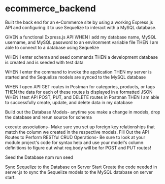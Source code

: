 # ecommerce_backend
Built the back end for an e-Commerce site by using a working Express.js API and configuring it to use Sequelize to interact with a MySQL database.

GIVEN a functional Express.js API
WHEN I add my database name, MySQL username, and MySQL password to an environment variable file
THEN I am able to connect to a database using Sequelize

WHEN I enter schema and seed commands
THEN a development database is created and is seeded with test data

WHEN I enter the command to invoke the application
THEN my server is started and the Sequelize models are synced to the MySQL database

WHEN I open API GET routes in Postman for categories, products, or tags
THEN the data for each of these routes is displayed in a formatted JSON
WHEN I test API POST, PUT, and DELETE routes in Postman
THEN I am able to successfully create, update, and delete data in my database

Build out the Database Models- anytime you make a change in models, drop the database and rerun source for schema

execute associations- Make sure you set up foreign key relationships that match the column we created in the respective models.
Fill Out the API Routes to Perform RESTful CRUD Operations- Be sure to look at your module project's code for syntax help and use your model's column definitions to figure out what req.body will be for POST and PUT routes!

Seed the Database
npm run seed

Sync Sequelize to the Database on Server Start
Create the code needed in server.js to sync the Sequelize models to the MySQL database on server start.